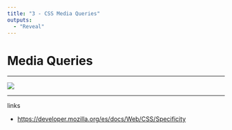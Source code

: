 ```yaml
---
title: "3 - CSS Media Queries"
outputs:
  - "Reveal"
---
```


# Media Queries

---

![](/img/media-query.jpg)

---

links

- https://developer.mozilla.org/es/docs/Web/CSS/Specificity
